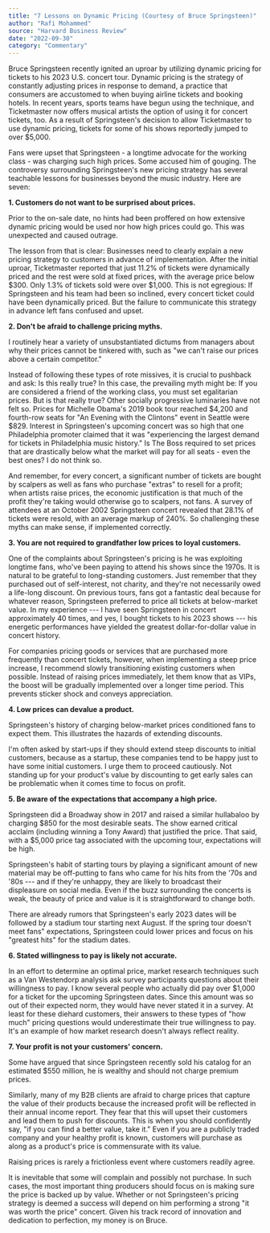 ```yaml
---
title: "7 Lessons on Dynamic Pricing (Courtesy of Bruce Springsteen)"
author: "Rafi Mohammed"
source: "Harvard Business Review"
date: "2022-09-30"
category: "Commentary"
---
```


Bruce Springsteen recently ignited an uproar by utilizing dynamic pricing for tickets to his 2023 U.S. concert tour. Dynamic pricing is the strategy of constantly adjusting prices in response to demand, a practice that consumers are accustomed to when buying airline tickets and booking hotels. In recent years, sports teams have begun using the technique, and Ticketmaster now offers musical artists the option of using it for concert tickets, too. As a result of Springsteen's decision to allow Ticketmaster to use dynamic pricing, tickets for some of his shows reportedly jumped to over $5,000.

Fans were upset that Springsteen - a longtime advocate for the working class - was charging such high prices. Some accused him of gouging. The controversy surrounding Springsteen's new pricing strategy has several teachable lessons for businesses beyond the music industry. Here are seven:

**1\. Customers do not want to be surprised about prices.**

Prior to the on-sale date, no hints had been proffered on how extensive dynamic pricing would be used nor how high prices could go. This was unexpected and caused outrage.

The lesson from that is clear: Businesses need to clearly explain a new pricing strategy to customers in advance of implementation. After the initial uproar, Ticketmaster reported that just 11.2% of tickets were dynamically priced and the rest were sold at fixed prices, with the average price below $300. Only 1.3% of tickets sold were over $1,000. This is not egregious: If Springsteen and his team had been so inclined, every concert ticket could have been dynamically priced. But the failure to communicate this strategy in advance left fans confused and upset.

**2\. Don't be afraid to challenge pricing myths.**

I routinely hear a variety of unsubstantiated dictums from managers about why their prices cannot be tinkered with, such as "we can't raise our prices above a certain competitor."

Instead of following these types of rote missives, it is crucial to pushback and ask: Is this really true? In this case, the prevailing myth might be: If you are considered a friend of the working class, you must set egalitarian prices. But is that really true? Other socially progressive luminaries have not felt so. Prices for Michelle Obama's 2019 book tour reached $4,200 and fourth-row seats for "An Evening with the Clintons" event in Seattle were $829. Interest in Springsteen's upcoming concert was so high that one Philadelphia promoter claimed that it was "experiencing the largest demand for tickets in Philadelphia music history." Is The Boss required to set prices that are drastically below what the market will pay for all seats - even the best ones? I do not think so.

And remember, for every concert, a significant number of tickets are bought by scalpers as well as fans who purchase "extras" to resell for a profit; when artists raise prices, the economic justification is that much of the profit they're taking would otherwise go to scalpers, not fans. A survey of attendees at an October 2002 Springsteen concert revealed that 28.1% of tickets were resold, with an average markup of 240%. So challenging these myths can make sense, if implemented correctly.

**3\. You are not required to grandfather low prices to loyal customers.**

One of the complaints about Springsteen's pricing is he was exploiting longtime fans, who've been paying to attend his shows since the 1970s. It is natural to be grateful to long-standing customers. Just remember that they purchased out of self-interest, not charity, and they're not necessarily owed a life-long discount. On previous tours, fans got a fantastic deal because for whatever reason, Springsteen preferred to price all tickets at below-market value. In my experience --- I have seen Springsteen in concert approximately 40 times, and yes, I bought tickets to his 2023 shows --- his energetic performances have yielded the greatest dollar-for-dollar value in concert history.

For companies pricing goods or services that are purchased more frequently than concert tickets, however, when implementing a steep price increase, I recommend slowly transitioning existing customers when possible. Instead of raising prices immediately, let them know that as VIPs, the boost will be gradually implemented over a longer time period. This prevents sticker shock and conveys appreciation.

**4\. Low prices can devalue a product.**

Springsteen's history of charging below-market prices conditioned fans to expect them. This illustrates the hazards of extending discounts.

I'm often asked by start-ups if they should extend steep discounts to initial customers, because as a startup, these companies tend to be happy just to have some initial customers. I urge them to proceed cautiously. Not standing up for your product's value by discounting to get early sales can be problematic when it comes time to focus on profit.

**5\. Be aware of the expectations that accompany a high price.**

Springsteen did a Broadway show in 2017 and raised a similar hullabaloo by charging $850 for the most desirable seats. The show earned critical acclaim (including winning a Tony Award) that justified the price. That said, with a $5,000 price tag associated with the upcoming tour, expectations will be high.

Springsteen's habit of starting tours by playing a significant amount of new material may be off-putting to fans who came for his hits from the '70s and '80s --- and if they're unhappy, they are likely to broadcast their displeasure on social media. Even if the buzz surrounding the concerts is weak, the beauty of price and value is it is straightforward to change both.

There are already rumors that Springsteen's early 2023 dates will be followed by a stadium tour starting next August. If the spring tour doesn't meet fans" expectations, Springsteen could lower prices and focus on his "greatest hits" for the stadium dates.

**6\. Stated willingness to pay is likely not accurate.**

In an effort to determine an optimal price, market research techniques such as a Van Westendorp analysis ask survey participants questions about their willingness to pay. I know several people who actually did pay over $1,000 for a ticket for the upcoming Springsteen dates. Since this amount was so out of their expected norm, they would have never stated it in a survey. At least for these diehard customers, their answers to these types of "how much" pricing questions would underestimate their true willingness to pay. It's an example of how market research doesn't always reflect reality.

**7\. Your profit is not your customers' concern.**

Some have argued that since Springsteen recently sold his catalog for an estimated $550 million, he is wealthy and should not charge premium prices.

Similarly, many of my B2B clients are afraid to charge prices that capture the value of their products because the increased profit will be reflected in their annual income report. They fear that this will upset their customers and lead them to push for discounts. This is when you should confidently say, "if you can find a better value, take it." Even if you are a publicly traded company and your healthy profit is known, customers will purchase as along as a product's price is commensurate with its value.

Raising prices is rarely a frictionless event where customers readily agree.

It is inevitable that some will complain and possibly not purchase. In such cases, the most important thing producers should focus on is making sure the price is backed up by value. Whether or not Springsteen's pricing strategy is deemed a success will depend on him performing a strong "it was worth the price" concert. Given his track record of innovation and dedication to perfection, my money is on Bruce.